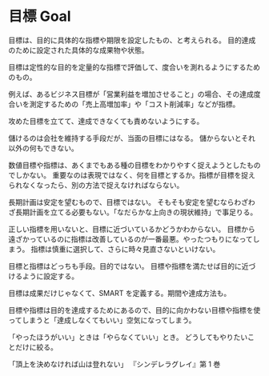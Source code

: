 # 目標 Goal

目標は、目的に具体的な指標や期限を設定したもの、と考えられる。
目的達成のために設定された具体的な成果物や状態。

目標は定性的な目的を定量的な指標で評価して、度合いを測れるようにするためのもの。

例えば、あるビジネス目標が「営業利益を増加させること」の場合、その達成度合いを測定するための「売上高増加率」や「コスト削減率」などが指標。

攻めた目標を立てて、達成できなくても責めないようにする。

儲けるのは会社を維持する手段だが、当面の目標にはなる。
儲からないとそれ以外の何もできない。

数値目標や指標は、あくまでもある種の目標をわかりやすく捉えようとしたものでしかない。
重要なのは表現ではなく、何を目標とするか。指標が目標を捉えられなくなったら、別の方法で捉えなければならない。

長期計画は安定を望むもので、目標ではない。
そもそも安定を望むならわざわざ長期計画を立てる必要もない。「なだらかな上向きの現状維持」で事足りる。

正しい指標を用いないと、目標に近づいているかどうかわからない。
目標から遠ざかっているのに指標は改善しているのが一番最悪。やったつもりになってしまう。
指標は慎重に選択して、さらに時々見直さないといけない。

目標と指標はどっちも手段。目的ではない。
目標や指標を満たせば目的に近づけるように設定する。

目標は成果だけじゃなくて、SMART を定義する。期間や達成方法も。

目標や指標は目的を達成するためにあるので、目的に向かわない目標や指標を使ってしまうと「達成しなくてもいい」空気になってしまう。

「やったほうがいい」ときは「やらなくていい」とき。
どうしてもやりたいことだけに絞る。

「頂上を決めなければ山は登れない」
『シンデレラグレイ』第 1 巻
